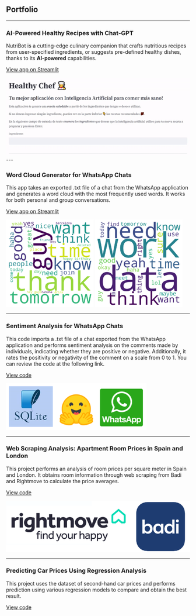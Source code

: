 ## Portfolio

---

### AI-Powered Healthy Recipes with Chat-GPT

NutriBot is a cutting-edge culinary companion that crafts nutritious recipes from user-specified ingredients, or suggests pre-defined healthy dishes, thanks to its **AI-powered** capabilities.

[View app on Streamlit](https://chef-v2.streamlit.app/)

<img src="images/chef_gif.gif?raw=true"/>
---

### Word Cloud Generator for WhatsApp Chats

This app takes an exported .txt file of a chat from the WhatsApp application and generates a word cloud with the most frequently used words. It works for both personal and group conversations.

[View app on Streamlit](https://ockdavid-wordparty-word-party-hlum6a.streamlit.app/)

<img src="images/wordcloud1.png?raw=true" width = "240"/>
<img src="images/wordcloud4.png?raw=true" width = "240"/>

---

### Sentiment Analysis for WhatsApp Chats

This code imports a .txt file of a chat exported from the WhatsApp application and performs sentiment analysis on the comments made by individuals, indicating whether they are positive or negative. Additionally, it rates the positivity or negativity of the comment on a scale from 0 to 1. You can review the code at the following link.

[View code](https://github.com/ockdavid/Whatsapp_Sentiment_Analysis)

<img src="images/sentimentanalysis.png?raw=true" />

---

### Web Scraping Analysis: Apartment Room Prices in Spain and London

This project performs an analysis of room prices per square meter in Spain and London. It obtains room information through web scraping from Badi and Rightmove to calculate the price averages.

[View code](https://github.com/ockdavid/Web-Scraping-Barcelona-vs-London-shared-rooms/tree/main)

<img src="images/webscraping.png?raw=true" />

---

### Predicting Car Prices Using Regression Analysis

This project uses the dataset of second-hand car prices and performs prediction using various regression models to compare and obtain the best result.

[View code](https://github.com/ockdavid/Car_price_prediction/tree/main)